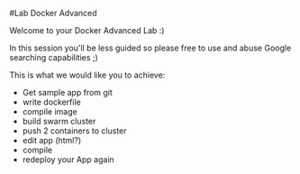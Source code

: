 #Lab Docker Advanced

Welcome to your Docker Advanced Lab :)

In this session you'll be less guided so please free to use and abuse Google searching capabilities ;)


This is what we would like you to achieve:
* Get sample app from git
* write dockerfile
* compile image
* build swarm cluster
* push 2 containers to cluster
* edit app (html?)
* compile
* redeploy your App again

